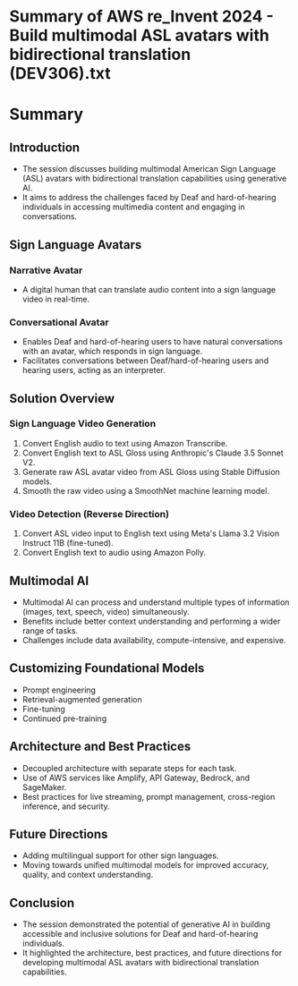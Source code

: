 # Summary of AWS re_Invent 2024 - Build multimodal ASL avatars with bidirectional translation (DEV306).txt

# Summary

## Introduction

- The session discusses building multimodal American Sign Language (ASL) avatars with bidirectional translation capabilities using generative AI.
- It aims to address the challenges faced by Deaf and hard-of-hearing individuals in accessing multimedia content and engaging in conversations.

## Sign Language Avatars

### Narrative Avatar
- A digital human that can translate audio content into a sign language video in real-time.

### Conversational Avatar
- Enables Deaf and hard-of-hearing users to have natural conversations with an avatar, which responds in sign language.
- Facilitates conversations between Deaf/hard-of-hearing users and hearing users, acting as an interpreter.

## Solution Overview

### Sign Language Video Generation
1. Convert English audio to text using Amazon Transcribe.
2. Convert English text to ASL Gloss using Anthropic's Claude 3.5 Sonnet V2.
3. Generate raw ASL avatar video from ASL Gloss using Stable Diffusion models.
4. Smooth the raw video using a SmoothNet machine learning model.

### Video Detection (Reverse Direction)
1. Convert ASL video input to English text using Meta's Llama 3.2 Vision Instruct 11B (fine-tuned).
2. Convert English text to audio using Amazon Polly.

## Multimodal AI

- Multimodal AI can process and understand multiple types of information (images, text, speech, video) simultaneously.
- Benefits include better context understanding and performing a wider range of tasks.
- Challenges include data availability, compute-intensive, and expensive.

## Customizing Foundational Models

- Prompt engineering
- Retrieval-augmented generation
- Fine-tuning
- Continued pre-training

## Architecture and Best Practices

- Decoupled architecture with separate steps for each task.
- Use of AWS services like Amplify, API Gateway, Bedrock, and SageMaker.
- Best practices for live streaming, prompt management, cross-region inference, and security.

## Future Directions

- Adding multilingual support for other sign languages.
- Moving towards unified multimodal models for improved accuracy, quality, and context understanding.

## Conclusion

- The session demonstrated the potential of generative AI in building accessible and inclusive solutions for Deaf and hard-of-hearing individuals.
- It highlighted the architecture, best practices, and future directions for developing multimodal ASL avatars with bidirectional translation capabilities.